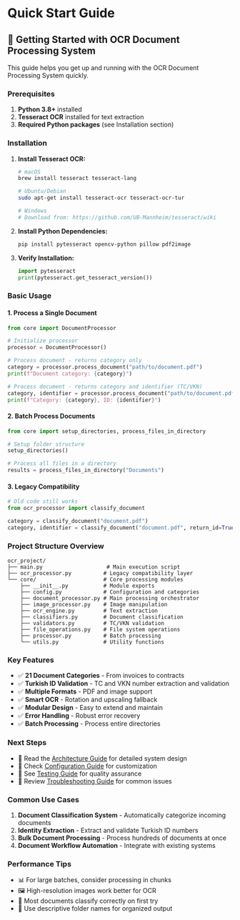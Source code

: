 # Quick Start Guide

## 🚀 Getting Started with OCR Document Processing System

This guide helps you get up and running with the OCR Document Processing System quickly.

### Prerequisites

1. **Python 3.8+** installed
2. **Tesseract OCR** installed for text extraction
3. **Required Python packages** (see Installation section)

### Installation

1. **Install Tesseract OCR:**
   ```bash
   # macOS
   brew install tesseract tesseract-lang
   
   # Ubuntu/Debian
   sudo apt-get install tesseract-ocr tesseract-ocr-tur
   
   # Windows
   # Download from: https://github.com/UB-Mannheim/tesseract/wiki
   ```

2. **Install Python Dependencies:**
   ```bash
   pip install pytesseract opencv-python pillow pdf2image
   ```

3. **Verify Installation:**
   ```python
   import pytesseract
   print(pytesseract.get_tesseract_version())
   ```

### Basic Usage

#### 1. Process a Single Document

```python
from core import DocumentProcessor

# Initialize processor
processor = DocumentProcessor()

# Process document - returns category only
category = processor.process_document("path/to/document.pdf")
print(f"Document category: {category}")

# Process document - returns category and identifier (TC/VKN)
category, identifier = processor.process_document("path/to/document.pdf", return_id=True)
print(f"Category: {category}, ID: {identifier}")
```

#### 2. Batch Process Documents

```python
from core import setup_directories, process_files_in_directory

# Setup folder structure
setup_directories()

# Process all files in a directory
results = process_files_in_directory("Documents")
```

#### 3. Legacy Compatibility

```python
# Old code still works
from ocr_processor import classify_document

category = classify_document("document.pdf")
category, identifier = classify_document("document.pdf", return_id=True)
```

### Project Structure Overview

```
ocr_project/
├── main.py                    # Main execution script
├── ocr_processor.py          # Legacy compatibility layer
└── core/                     # Core processing modules
    ├── __init__.py           # Module exports
    ├── config.py             # Configuration and categories
    ├── document_processor.py # Main processing orchestrator
    ├── image_processor.py    # Image manipulation
    ├── ocr_engine.py         # Text extraction
    ├── classifiers.py        # Document classification
    ├── validators.py         # TC/VKN validation
    ├── file_operations.py    # File system operations
    ├── processor.py          # Batch processing
    └── utils.py              # Utility functions
```

### Key Features

- ✅ **21 Document Categories** - From invoices to contracts
- ✅ **Turkish ID Validation** - TC and VKN number extraction and validation
- ✅ **Multiple Formats** - PDF and image support
- ✅ **Smart OCR** - Rotation and upscaling fallback
- ✅ **Modular Design** - Easy to extend and maintain
- ✅ **Error Handling** - Robust error recovery
- ✅ **Batch Processing** - Process entire directories

### Next Steps

- 📖 Read the [Architecture Guide](02-architecture-guide.md) for detailed system design
- 🔧 Check [Configuration Guide](03-configuration-guide.md) for customization
- 🧪 See [Testing Guide](05-testing-guide.md) for quality assurance
- 🐛 Review [Troubleshooting Guide](06-troubleshooting-guide.md) for common issues

### Common Use Cases

1. **Document Classification System** - Automatically categorize incoming documents
2. **Identity Extraction** - Extract and validate Turkish ID numbers
3. **Bulk Document Processing** - Process hundreds of documents at once
4. **Document Workflow Automation** - Integrate with existing systems

### Performance Tips

- 📊 For large batches, consider processing in chunks
- 🖼️ High-resolution images work better for OCR
- 🔄 Most documents classify correctly on first try
- 📁 Use descriptive folder names for organized output
